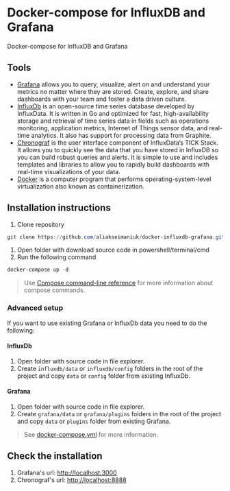 # Docker-compose for InfluxDB and Grafana

Docker-compose for InfluxDB and Grafana

## Tools

* [Grafana](https://grafana.com/) allows you to query, visualize, alert on and understand your metrics no matter where they are stored. Create, explore, and share dashboards with your team and foster a data driven culture.
* [InfluxDb](https://www.influxdata.com/) is an open-source time series database developed by InfluxData. It is written in Go and optimized for fast, high-availability storage and retrieval of time series data in fields such as operations monitoring, application metrics, Internet of Things sensor data, and real-time analytics. It also has support for processing data from Graphite.
* [Chronograf](https://www.influxdata.com/time-series-platform/chronograf/) is the user interface component of InfluxData’s TICK Stack. It allows you to quickly see the data that you have stored in InfluxDB so you can build robust queries and alerts. It is simple to use and includes templates and libraries to allow you to rapidly build dashboards with real-time visualizations of your data.
* [Docker](https://www.docker.com/)  is a computer program that performs operating-system-level virtualization also known as containerization.

## Installation instructions

1. Clone repository

``` powershell
git clone https://github.com/aliakseimaniuk/docker-influxdb-grafana.git
```

1. Open folder with download source code in powershell/terminal/cmd
1. Run the following command

``` powershell
docker-compose up -d
```

> Use [Compose command-line reference](https://docs.docker.com/compose/reference/) for more information about compose commands.

### Advanced setup

If you want to use existing Grafana or InfluxDb data you need to do the following:

#### InfluxDb

1. Open folder with source code in file explorer.
1. Create `influxdb/data` or `influxdb/config` folders in the root of the project and copy `data` or `config` folder from existing InfluxDb.

#### Grafana

1. Open folder with source code in file explorer.
1. Create `grafana/data` or `grafana/plugins` folders in the root of the project and copy `data` or `plugins` folder from existing Grafana.

> See [docker-compose.yml](./docker-compose.yml) for more information.

## Check the installation

1. Grafana's url: [http://localhost:3000](http://localhost:3000)
1. Chronograf's url: [http://localhost:8888](http://localhost:8888)
